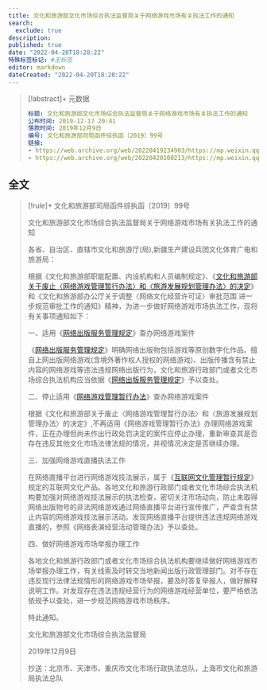 ```yaml
---
title: 文化和旅游部文化市场综合执法监督局关于网络游戏市场有关执法工作的通知
search:
  exclude: true
description:
published: true
date: "2022-04-20T18:28:22"
特殊标签标记: #无标签
editor: markdown
dateCreated: "2022-04-20T18:28:22"
---
```


> [!abstract]+ 元数据
>
> ```YAML
> 标题: 文化和旅游部文化市场综合执法监督局关于网络游戏市场有关执法工作的通知
> 公布时间: 2019-12-17 20:41
> 落款时间: 2019年12月9日
> 编号: 文化和旅游部司局函件综执函〔2019〕99号
> 链接:
> - https://web.archive.org/web/20220419234903/https://mp.weixin.qq.com/s/xQzvNPs9XroziOg_AeevZQ
> - https://web.archive.org/web/20220420100213/https://mp.weixin.qq.com/s/TTiY75qWAj01RJAXWS5G8A
> ```

## 全文

> [!rule]+ 文化和旅游部司局函件综执函〔2019〕99号
>
> 文化和旅游部文化市场综合执法监督局关于网络游戏市场有关执法工作的通知
>
> 各省、自治区、直辖市文化和旅游厅(局),新疆生产建设兵团文化体育广电和旅游局：
>
> 根据《文化和旅游部职能配置、内设机构和人员编制规定》、《[文化和旅游部关于废止〈网络游戏管理暂行办法〉和〈旅游发展规划管理办法〉的决定](/rule/文化和旅游部/文化和旅游部关于废止《网络游戏管理暂行办法》和《旅游发展规划管理办法》的决定.md)》和《文化和旅游部办公厅关于调整〈网络文化经营许可证〉审批范围 进一步规范审批工作的通知》精神，为进一步做好网络游戏市场执法工作，现将有关事项通知如下：
>
> 一、适用《[网络出版服务管理规定](/rule/多部门/网络出版服务管理规定.md)》查办网络游戏案件
>
> 《[网络出版服务管理规定](/rule/多部门/网络出版服务管理规定.md)》明确网络出版物包括游戏等原创数字化作品。擅自上网出版网络游戏(含境外著作权人授权的网络游戏)、出版传播含有禁止内容的网络游戏等违法违规网络出版行为，文化和旅游行政部门或者文化市场综合执法机构应当依据《[网络出版服务管理规定](/rule/多部门/网络出版服务管理规定.md)》予以查处。
>
> 二、停止适用《[网络游戏管理暂行办法](/rule/文化部/网络游戏管理暂行办法.md)》查办网络游戏案件
>
> 根据《文化和旅游部关于废止〈网络游戏管理暂行办法〉和〈旅游发展规划管理办法〉的决定》,不再适用《网络游戏管理暂行办法》办理网络游戏案件，正在办理但尚未作出行政处罚决定的案件应停止办理，重新审查其是否存在违反其他文化市场法律法规的情况，并视情况决定是否继续办理。
>
> 三、加强网络游戏直播执法工作
>
> 在网络直播平台进行网络游戏技法展示，属于《[互联网文化管理暂行规定](/rule/文化部/互联网文化管理暂行规定.md)》规定的互联网文化产品。各地文化和旅游行政部门或者文化市场综合执法机构要加强对网络游戏技法展示的执法检查，密切关注市场动向，防止未取得网络出版物号的非法网络游戏通过网络直播平台进行宣传推广，严查含有禁止内容的网络游戏技法展示活动。发现网络直播平台提供违法违规网络游戏直播的，参照《网络表演经营活动管理办法》予以查处。
>
> 四、做好网络游戏市场举报办理工作
>
> 各地文化和旅游行政部门或者文化市场综合执法机构要继续做好网络游戏市场举报办理工作，有关线索及时转交当地新闻出版行政管理部门。对不存在违反现行法律法规情形的网络游戏市场举报，要及时答复举报人，做好解释说明工作。对发现存在违法违规经营行为的网络游戏经营单位，要严格依法依规予以查处，进一步规范网络游戏市场秩序。
>
> 特此通知。
>
> 文化和旅游部文化市场综合执法监督局
>
> 2019年12月9日
>
> 抄送：北京市、天津市、重庆市文化市场行政执法总队，上海市文化和旅游局执法总队
